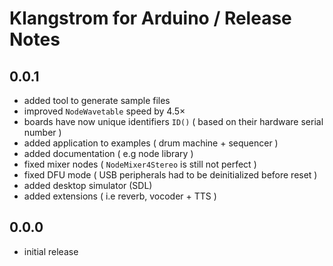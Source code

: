 # Klangstrom for Arduino / Release Notes

## 0.0.1

- added tool to generate sample files 
- improved `NodeWavetable` speed by 4.5× 
- boards have now unique identifiers `ID()` ( based on their hardware serial number )
- added application to examples ( drum machine + sequencer )
- added documentation ( e.g node library )
- fixed mixer nodes ( `NodeMixer4Stereo` is still not perfect )
- fixed DFU mode ( USB peripherals had to be deinitialized before reset )
- added desktop simulator (SDL)
- added extensions ( i.e reverb, vocoder + TTS )

## 0.0.0

- initial release
